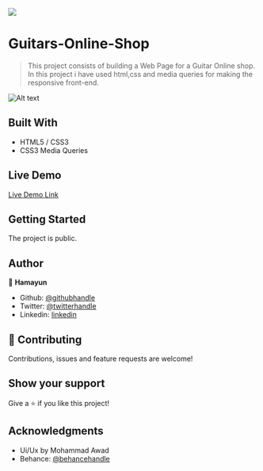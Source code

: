 ![](https://img.shields.io/badge/Microverse-blueviolet)

# Guitars-Online-Shop

> This project consists of building a Web Page for a Guitar Online shop. In this project i have used html,css and media queries for making the responsive front-end.

![Alt text](https://github.com/hamayun-cpu/Guitars-Online-Shop/blob/feature/images/ss.PNG)

## Built With

- HTML5 / CSS3
- CSS3 Media Queries

## Live Demo

[Live Demo Link](https://raw.githack.com/hamayun-cpu/Guitars-Online-Shop/feature/main.html)

## Getting Started

The project is public.

## Author

👤 **Hamayun**

- Github: [@githubhandle](https://github.com/hamayun-cpu)
- Twitter: [@twitterhandle](https://twitter.com/hamayun_waheed?s=09&fbclid=IwAR0rfO9cMDDeCX8LfXf4cCNQDrL4LpJ02Q2csWhcT-VtMQ0Cy9EgTB4Wq8E)
- Linkedin: [linkedin](https://www.linkedin.com/in/hamayun-waheed/)

## 🤝 Contributing

Contributions, issues and feature requests are welcome!

## Show your support

Give a ⭐️ if you like this project!

## Acknowledgments

- Ui/Ux by Mohammad Awad
- Behance: [@behancehandle](https://www.behance.net/M_Awad)
